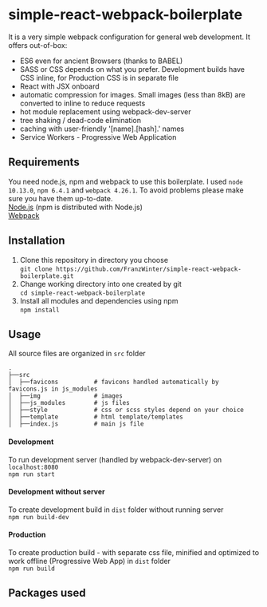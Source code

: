 # simple-react-webpack-boilerplate
It is a very simple webpack configuration for general web development. It offers out-of-box:
- ES6 even for ancient Browsers (thanks to BABEL)
- SASS or CSS depends on what you prefer. Development builds have CSS inline, for Production CSS is in separate file
- React with JSX onboard
- automatic compression for images. Small images (less than 8kB) are converted to inline to reduce requests
- hot module replacement using webpack-dev-server
- tree shaking / dead-code elimination
- caching with user-friendly '[name].[hash].' names
- Service Workers - Progressive Web Application

## Requirements
You need node.js, npm and webpack to use this boilerplate.
I used `node 10.13.0`, `npm 6.4.1` and `webpack 4.26.1`. To avoid problems please make sure you have them up-to-date.  
[Node.js](https://nodejs.org) (npm is distributed with Node.js)  
[Webpack](https://webpack.js.org/)  

## Installation

1. Clone this repository in directory you choose  
```git clone https://github.com/FranzWinter/simple-react-webpack-boilerplate.git```
2. Change working directory into one created by git  
```cd simple-react-webpack-boilerplate```
3. Install all modules and dependencies using npm  
```npm install```

## Usage
All source files are organized in `src` folder
```
.
├──src
│  ├──favicons          # favicons handled automatically by favicons.js in js_modules
│  ├──img               # images
│  ├──js_modules        # js files
│  ├──style             # css or scss styles depend on your choice
│  ├──template          # html template/templates
│  ├──index.js          # main js file
```

#### Development
To run development server (handled by webpack-dev-server) on `localhost:8080`  
```npm run start```

#### Development without server
To create development build in `dist` folder without running server  
```npm run build-dev```

#### Production
To create production build - with separate css file, minified and optimized to work offline (Progressive Web App) in `dist` folder  
```npm run build```

## Packages used

